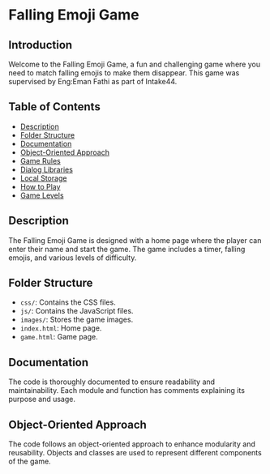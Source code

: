 # Falling Emoji Game

## Introduction

Welcome to the Falling Emoji Game, a fun and challenging game where you need to match falling emojis to make them disappear. This game was supervised by Eng:Eman Fathi as part of Intake44.

## Table of Contents

- [Description](#description)
- [Folder Structure](#folder-structure)
- [Documentation](#documentation)
- [Object-Oriented Approach](#object-oriented-approach)
- [Game Rules](#game-rules)
- [Dialog Libraries](#dialog-libraries)
- [Local Storage](#local-storage)
- [How to Play](#how-to-play)
- [Game Levels](#game-levels)

## Description

The Falling Emoji Game is designed with a home page where the player can enter their name and start the game. The game includes a timer, falling emojis, and various levels of difficulty.

## Folder Structure

- `css/`: Contains the CSS files.
- `js/`: Contains the JavaScript files.
- `images/`: Stores the game images.
- `index.html`: Home page.
- `game.html`: Game page.

## Documentation

The code is thoroughly documented to ensure readability and maintainability. Each module and function has comments explaining its purpose and usage.

## Object-Oriented Approach

The code follows an object-oriented approach to enhance modularity and reusability. Objects and classes are used to represent different components of the game.
